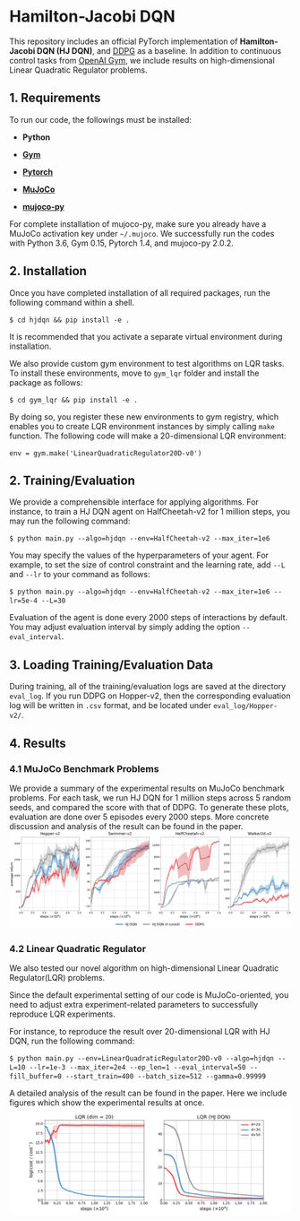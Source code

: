 Hamilton-Jacobi DQN
====================================================

This repository includes an official PyTorch implementation of **Hamilton-Jacobi DQN (HJ DQN)**,
and [DDPG][ddpglink] as a baseline.
In addition to continuous control tasks from [OpenAI Gym][gymlink], we include results on high-dimensional Linear Quadratic Regulator problems.

## 1. Requirements


To run our code, the followings must be installed:

- **Python**

- **[Gym][gymlink]**

- **[Pytorch][pytorchlink]**

- **[MuJoCo][mujocolink]**

- **[mujoco-py][mujocopylink]**


For complete installation of mujoco-py, make sure you already have a MuJoCo activation key under `~/.mujoco`.
We successfully run the codes with Python 3.6, Gym 0.15, Pytorch 1.4, and mujoco-py 2.0.2.


## 2. Installation
Once you have completed installation of all required packages, 
run the following command within a shell.
```
$ cd hjdqn && pip install -e .
```
It is recommended that you activate a separate virtual environment during installation.

We also provide custom gym environment to test algorithms on LQR tasks. To install these environments, move to `gym_lqr` folder and install the package as follows:
```
$ cd gym_lqr && pip install -e .
```
By doing so, you register these new environments to gym registry, which enables you to create LQR environment instances by simply calling `make` function. The following code will make a 20-dimensional LQR environment:
```
env = gym.make('LinearQuadraticRegulator20D-v0')
```


## 2. Training/Evaluation
We provide a comprehensible interface for applying algorithms.
For instance, to train a HJ DQN agent on HalfCheetah-v2 for 1 million steps,
 you may run the following command:
```
$ python main.py --algo=hjdqn --env=HalfCheetah-v2 --max_iter=1e6
```

 You may specify the values of the hyperparameters of your agent.
 For example, to set the size of control constraint and the learning rate,
 add `--L` and `--lr` to your command as follows:
```
$ python main.py --algo=hjdqn --env=HalfCheetah-v2 --max_iter=1e6 --lr=5e-4 --L=30
```

 Evaluation of the agent is done every 2000 steps of interactions by default.
 You may adjust evaluation interval by simply adding the option `--eval_interval`.
 

 ## 3. Loading Training/Evaluation Data
 During training, all of the training/evaluation logs are saved at the directory `eval_log`.
  If you run DDPG on Hopper-v2, then the corresponding evaluation log will be written in `.csv` format,
and be located under `eval_log/Hopper-v2/`.

## 4. Results
### 4.1 MuJoCo Benchmark Problems

We provide a summary of the experimental results on MuJoCo benchmark problems. 
For each task, we run HJ DQN for 1 million steps across 5 random seeds, and compared the score with that of DDPG.
To generate these plots, evaluation are done over 5 episodes every 2000 steps. 
More concrete discussion and analysis of the result can be found in the paper.
![main](./figures/main.png)


### 4.2 Linear Quadratic Regulator
We also tested our novel algorithm on high-dimensional Linear Quadratic Regulator(LQR) problems.

Since the default experimental setting of our code is MuJoCo-oriented, you need to adjust extra experiment-related parameters to successfully reproduce LQR experiments.

For instance, to reproduce the result over 20-dimensional LQR with HJ DQN, run the following command:

```
$ python main.py --env=LinearQuadraticRegulator20D-v0 --algo=hjdqn --L=10 --lr=1e-3 --max_iter=2e4 --ep_len=1 --eval_interval=50 --fill_buffer=0 --start_train=400 --batch_size=512 --gamma=0.99999
```

A detailed analysis of the result can be found in the paper. Here we include figures which show the experimental results at once.
![lqr](./figures/lqr.png)


[ddpglink]: https://arxiv.org/abs/1509.02971


[gymlink]: https://gym.openai.com/
[pytorchlink]: https://pytorch.org/
[mujocolink]: http://www.mujoco.org/
[mujocopylink]: https://github.com/openai/mujoco-py
